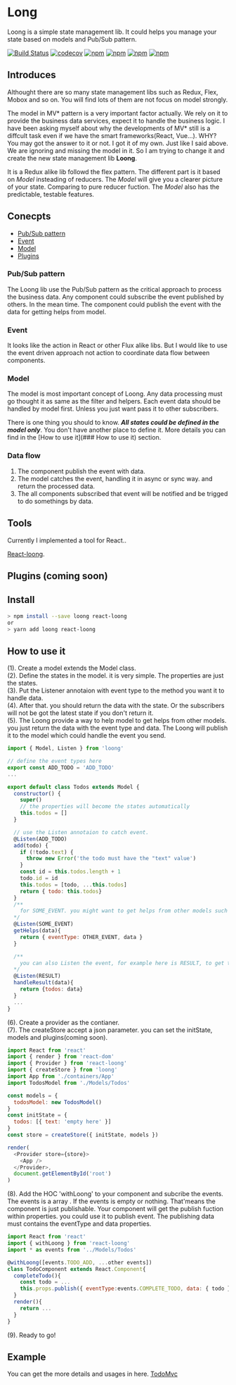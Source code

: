 # Long

Loong is a simple state management lib. It could helps you manage your state based on models and Pub/Sub pattern.

[![Build Status](https://travis-ci.org/yoyayoyayoya/loong.svg?branch=master)](https://travis-ci.org/yoyayoyayoya/loong)
[![codecov](https://codecov.io/gh/yoyayoyayoya/loong/branch/master/graph/badge.svg)](https://codecov.io/gh/yoyayoyayoya/loong)
[![npm](https://img.shields.io/npm/dm/loong.svg)](https://www.npmjs.com/package/loong)
[![npm](https://img.shields.io/npm/dt/loong.svg)](https://www.npmjs.com/package/loong)
[![npm](https://img.shields.io/npm/l/loong.svg)]()
[![npm](https://img.shields.io/npm/v/npm.svg)]()

## Introduces

Althought there are so many state management libs such as Redux, Flex, Mobox and so on. You will find lots of them are not focus on model strongly.

The model in MV\* pattern is a very important factor actually. We rely on it to provide the business data services, expect it to handle the business logic. I have been asking myself about why the developments of MV\* still is a diffcult task even if we have the smart frameworks(React, Vue...). WHY? You may got the answer to it or not. I got it of my own. Just like I said above. We are ignoring and missing the model in it. So I am trying to change it and create the new state management lib **Loong**.

It is a Redux alike lib followd the flex pattern. The different part is it based on _Model_ insteading of reducers. The _Model_ will give you a clearer picture of your state. Comparing to pure reducer fuction. The _Model_ also has the predictable, testable features.

## Conecpts

* [Pub/Sub pattern](#pubsub-pattern)
* [Event](#event)
* [Model](#model)
* [Plugins](#plugins)

### Pub/Sub pattern

The Loong lib use the Pub/Sub pattern as the critical approach to process the business data. Any component could subscribe the event published by others. In the mean time. The component could publish the event with the data for getting helps from model.

### Event

It looks like the action in React or other Flux alike libs. But I would like to use the event driven approach not action to coordinate data flow between components.

### Model

The model is most important concept of Loong. Any data processing must go thought it as same as the filter and helpers. Each event data should be handled by model first. Unless you just want pass it to other subscribers.

There is one thing you should to know. _**All states could be defined in the model only**_. You don't have another place to define it. More details you can find in the [How to use it](### How to use it) section.

### Data flow

1. The component publish the event with data.
2. The model catches the event, handling it in async or sync way. and return the processed data.
3. The all components subscribed that event will be notified and be trigged to do somethings by data.

## Tools

Currently I implemented a tool for React..

[React-loong](https://github.com/yoyayoyayoya/react-loong).

## Plugins (coming soon)

## Install

```bash
> npm install --save loong react-loong
or
> yarn add loong react-loong
```

## How to use it

(1). Create a model extends the Model class.  
(2). Define the states in the model. it is very simple. The properties are just the states.  
(3). Put the Listener annotaion with event type to the method you want it to handle data.  
(4). After that. you should return the data with the state. Or the subscribers will not be got the latest state if you don't return it.  
(5). The Loong provide a way to help model to get helps from other models. you just return the data with the event type and data. The Loong will publish it to the model which could handle the event you send.

```javascript
import { Model, Listen } from 'loong'

// define the event types here
export const ADD_TODO = 'ADD_TODO'
...

export default class Todos extends Model {
  constructor() {
    super()
    // the properties will become the states automatically
    this.todos = []
  }

  // use the Listen annotaion to catch event.
  @Listen(ADD_TODO)
  add(todo) {
    if (!todo.text) {
      throw new Error('the todo must have the "text" value')
    }
    const id = this.todos.length + 1
    todo.id = id
    this.todos = [todo, ...this.todos]
    return { todo: this.todos}
  }
  /**
    for SOME_EVENT. you might want to get helps from other models such as helping you send the ajax request. Let's say the model will publish the event RESULT. Any component subscribed that event will be reacted to do somethings.
  */
  @Listen(SOME_EVENT)
  getHelps(data){
    return { eventType: OTHER_EVENT, data }
  }

  /**
    you can also Listen the event, for example here is RESULT, to get the result.
  */
  @Listen(RESULT)
  handleResult(data){
    return {todos: data}
  }
  ...
}
```

(6). Create a provider as the contianer.  
(7). The createStore accept a json parameter. you can set the initState, models and plugins(coming soon).

```javascript
import React from 'react'
import { render } from 'react-dom'
import { Provider } from 'react-loong'
import { createStore } from 'loong'
import App from './containers/App'
import TodosModel from './Models/Todos'

const models = {
  todosModel: new TodosModel()
}
const initState = {
  todos: [{ text: 'empty here' }]
}
const store = createStore({ initState, models })

render(
  <Provider store={store}>
    <App />
  </Provider>,
  document.getElementById('root')
)
```

(8). Add the HOC 'withLoong' to your component and subcribe the events. The events is a array . If the events is empty or nothing. That'means the component is just publishable. Your component will get the publish fuction within properties. you could use it to publish event. The publishing data must contains the eventType and data properties.

```javascript
import React from 'react'
import { withLoong } from 'react-loong'
import * as events from '../Models/Todos'

@withLoong([events.TODO_ADD, ...other events])
class TodoComponent extends React.Component{
  completeTodo(){
    const todo = ...
    this.props.publish({ eventType:events.COMPLETE_TODO, data: { todo } })
  }
  render(){
    return ...
  }
}
```

(9). Ready to go!

## Example

You can get the more details and usages in here.
[TodoMvc](https://github.com/yoyayoyayoya/loong/tree/master/examples/todomvc)
